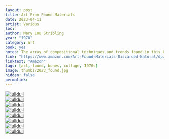 ```yaml
---
layout: post
title: Art From Found Materials
date: 2023-04-11
artist: Various
loc: 
author: Mary Lou Stribling
year: "1970"
category: Art
book: yes
notes: The array of compositional techniques and trends found in this book have run full-circle a few times over.
link: "https://www.amazon.com/Art-Found-Materials-Discarded-Natural/dp/0517543079"
linktext: "Amazon"
tags: [art, found, bones, collage, 1970s]
image: thumbs/2023_found.jpg
hidden: false
permalink:
---
```







<div class="post_image">
	<a href="{{ site.baseurl }}/images/posts/2023_found/001.jpg" target="_blank">
	<img src="{{ site.baseurl }}/images/posts/2023_found/001.jpg" alt="lulldull"></a>
</div>

<div class="post_image">
	<a href="{{ site.baseurl }}/images/posts/2023_found/002.jpg" target="_blank">
	<img src="{{ site.baseurl }}/images/posts/2023_found/002.jpg" alt="lulldull"></a>
</div>

<div class="post_image">
	<a href="{{ site.baseurl }}/images/posts/2023_found/003.jpg" target="_blank">
	<img src="{{ site.baseurl }}/images/posts/2023_found/003.jpg" alt="lulldull"></a>
</div>

<div class="post_image">
	<a href="{{ site.baseurl }}/images/posts/2023_found/004.jpg" target="_blank">
	<img src="{{ site.baseurl }}/images/posts/2023_found/004.jpg" alt="lulldull"></a>
</div>


<div class="post_image">
	<a href="{{ site.baseurl }}/images/posts/2023_found/005.jpg" target="_blank">
	<img src="{{ site.baseurl }}/images/posts/2023_found/005.jpg" alt="lulldull"></a>
</div>

<div class="post_image">
	<a href="{{ site.baseurl }}/images/posts/2023_found/006.jpg" target="_blank">
	<img src="{{ site.baseurl }}/images/posts/2023_found/006.jpg" alt="lulldull"></a>
</div>

<div class="post_image">
	<a href="{{ site.baseurl }}/images/posts/2023_found/007.jpg" target="_blank">
	<img src="{{ site.baseurl }}/images/posts/2023_found/007.jpg" alt="lulldull"></a>
</div>

<div class="post_image">
	<a href="{{ site.baseurl }}/images/posts/2023_found/008.jpg" target="_blank">
	<img src="{{ site.baseurl }}/images/posts/2023_found/008.jpg" alt="lulldull"></a>
</div>

